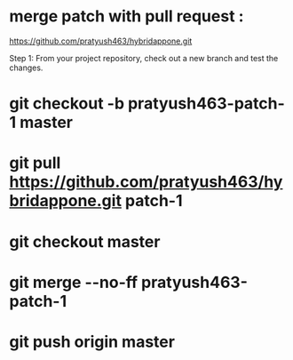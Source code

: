 # merge patch with pull request :

https://github.com/pratyush463/hybridappone.git

Step 1: From your project repository, check out a new branch and test the changes.

# git checkout -b pratyush463-patch-1 master
# git pull https://github.com/pratyush463/hybridappone.git patch-1

# git checkout master
# git merge --no-ff pratyush463-patch-1
# git push origin master
